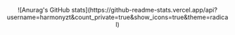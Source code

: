 <p align="center">
![Anurag's GitHub stats](https://github-readme-stats.vercel.app/api?username=harmonyzt&count_private=true&show_icons=true&theme=radical)
</p>
